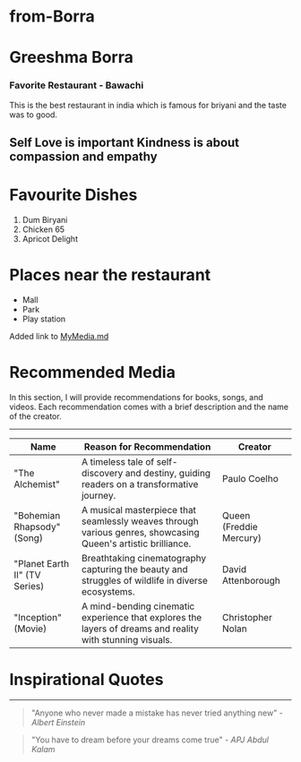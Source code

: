 # from-Borra

# Greeshma Borra #

### Favorite Restaurant - Bawachi ###
This is the best restaurant in india which is famous for briyani and the taste was to good.

**Self Love is important**
**Kindness is about compassion and empathy** 
---
# Favourite Dishes
<ol>
<li>Dum Biryani</li>
<li>Chicken 65</li>
<li>Apricot Delight</li>
</Ol>

# Places near the restaurant
<ul>
<li>Mall</li>
<li>Park</li>
<li>Play station</li>
</ul>


Added link to [MyMedia.md](MyMedia.md)

# Recommended Media

In this section, I will provide recommendations for books, songs, and videos. Each recommendation comes with a brief description and the name of the creator.

---


| Name                  | Reason for Recommendation                | Creator                |
|-----------------------|------------------------------------------|------------------------|
| "The Alchemist"       | A timeless tale of self-discovery and destiny, guiding readers on a transformative journey. | Paulo Coelho           |
| "Bohemian Rhapsody" (Song) | A musical masterpiece that seamlessly weaves through various genres, showcasing Queen's artistic brilliance. | Queen (Freddie Mercury)|
| "Planet Earth II" (TV Series) | Breathtaking cinematography capturing the beauty and struggles of wildlife in diverse ecosystems. | David Attenborough     |
| "Inception" (Movie)   | A mind-bending cinematic experience that explores the layers of dreams and reality with stunning visuals. | Christopher Nolan      |

# Inspirational Quotes

---

> "Anyone who never made a mistake has never tried anything new" - *Albert Einstein*

> "You have to dream before your dreams come true" - *APJ Abdul Kalam*

